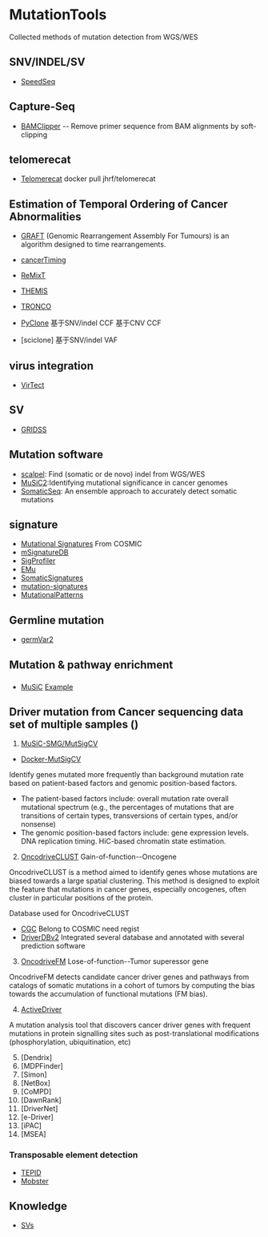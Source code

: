 # MutationTools
Collected methods of mutation detection from WGS/WES

## SNV/INDEL/SV
- [SpeedSeq](https://github.com/hall-lab/speedseq)

## Capture-Seq
- [BAMClipper](https://github.com/tommyau/bamclipper) -- Remove primer sequence from BAM alignments by soft-clipping


## telomerecat
- [Telomerecat](https://telomerecat.readthedocs.io/en/latest/) docker pull jhrf/telomerecat

## Estimation of Temporal Ordering of Cancer Abnormalities
- [GRAFT](https://www.sanger.ac.uk/science/tools/graft) (Genomic Rearrangement Assembly For Tumours) is an algorithm designed to time rearrangements.
- [cancerTiming](https://cran.r-project.org/web/packages/cancerTiming/index.html)
- [ReMixT](https://bitbucket.org/dranew/remixt)
- [THEMIS](https://github.com/jieliu6/THEMIS)
- [TRONCO](https://sites.google.com/site/troncopackage/home)

- [PyClone](https://github.com/aroth85/pyclone)
 基于SNV/indel CCF 
 基于CNV CCF 
 
- [sciclone]
 基于SNV/indel VAF

## virus integration
- [VirTect](https://github.com/WGLab/VirTect)


## SV
- [GRIDSS](https://github.com/PapenfussLab/gridss)


## Mutation software
- [scalpel](http://scalpel.sourceforge.net/manual.html): Find (somatic or de novo) indel from WGS/WES 
- [MuSiC2](https://github.com/ding-lab/MuSiC2):Identifying mutational significance in cancer genomes
- [SomaticSeq](http://bioinform.github.io/somaticseq/): An ensemble approach to accurately detect somatic mutations

## signature
- [Mutational Signatures](http://cancer.sanger.ac.uk/cosmic/signatures) From COSMIC
- [mSignatureDB](http://tardis.cgu.edu.tw/msignaturedb/)
- [SigProfiler](http://cn.mathworks.com/matlabcentral/fileexchange/38724-sigprofiler?requestedDomain=true)
- [EMu](https://github.com/andrej-fischer/EMu)
- [SomaticSignatures](https://bioconductor.org/packages/release/bioc/html/SomaticSignatures.html)
- [mutation-signatures](https://github.com/mskcc/mutation-signatures)
- [MutationalPatterns](https://github.com/UMCUGenetics/MutationalPatterns)

## Germline mutation
- [germVar2](https://github.com/rj67/germVar2)

## Mutation & pathway enrichment
###
- [MuSiC](http://gmt.genome.wustl.edu/packages/genome-music/index.html)
[Example](http://wp.zxzyl.com/?p=276)

## Driver mutation from Cancer sequencing data set of multiple samples ()
1. [MuSiC-SMG/MutSigCV](http://software.broadinstitute.org/cancer/software/genepattern/modules/docs/MutSigCV) 
- [Docker-MutSigCV](https://hub.docker.com/r/argrosso/mutsigcv/)

Identify genes mutated more frequently than background mutation rate based on patient-based factors and genomic position-based factors.
 - The patient-based factors include:
overall mutation rate
overall mutational spectrum (e.g., the percentages of mutations that are transitions of certain types, transversions of certain types, and/or nonsense)
 - The genomic position-based factors include:
gene expression levels.
DNA replication timing.
HiC-based chromatin state estimation.

2. [OncodriveCLUST](https://bitbucket.org/bbglab/oncodriveclust) Gain-of-function--Oncogene

OncodriveCLUST is a method aimed to identify genes whose mutations are biased towards a large spatial clustering. This method is designed to exploit the feature that mutations in cancer genes, especially oncogenes, often cluster in particular positions of the protein.

Database used for OncodriveCLUST
- [CGC](http://cancer.sanger.ac.uk/census/) Belong to COSMIC
  need regist
- [DriverDBv2](http://driverdb.tms.cmu.edu.tw/driverdbv2/)
Integrated several database and annotated with several prediction software

3. [OncodriveFM](https://bitbucket.org/bbglab/oncodrivefm) Lose-of-function--Tumor superessor gene

OncodriveFM detects candidate cancer driver genes and pathways from catalogs of somatic mutations in a cohort of tumors by computing the bias towards the accumulation of functional mutations (FM bias).

4. [ActiveDriver](https://cran.r-project.org/web/packages/ActiveDriver/index.html)

A mutation analysis tool that discovers cancer driver genes with frequent mutations in protein signalling sites such as post-translational modifications (phosphorylation, ubiquitination, etc)

5. [Dendrix]
6. [MDPFinder]
7. [Simon]
8. [NetBox]
9. [CoMPD]
10. [DawnRank]
11. [DriverNet]
12. [e-Driver]
13. [iPAC]
14. [MSEA]

### Transposable element detection
- [TEPID](https://github.com/ListerLab/TEPID)
- [Mobster](https://sourceforge.net/projects/mobster/)

## Knowledge
- [SVs](http://biosb.nl/wp-content/uploads/2014/10/Day-2-Guryev-CNV-calling-in-Gene-Panels.pdf)
